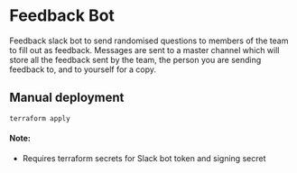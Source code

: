 # Feedback Bot

Feedback slack bot to send randomised questions to members of the team to fill out as feedback. 
Messages are sent to a master channel which will store all the feedback sent by the team, the person you are sending 
feedback to, and to yourself for a copy.

## Manual deployment

```
terraform apply
```

#### Note: 

* Requires terraform secrets for Slack bot token and signing secret
